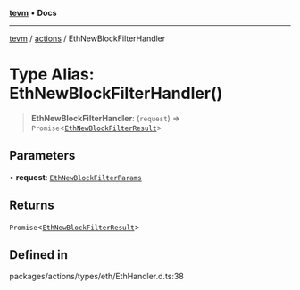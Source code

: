 [**tevm**](../../README.md) • **Docs**

***

[tevm](../../modules.md) / [actions](../README.md) / EthNewBlockFilterHandler

# Type Alias: EthNewBlockFilterHandler()

> **EthNewBlockFilterHandler**: (`request`) => `Promise`\<[`EthNewBlockFilterResult`](EthNewBlockFilterResult.md)\>

## Parameters

• **request**: [`EthNewBlockFilterParams`](EthNewBlockFilterParams.md)

## Returns

`Promise`\<[`EthNewBlockFilterResult`](EthNewBlockFilterResult.md)\>

## Defined in

packages/actions/types/eth/EthHandler.d.ts:38

